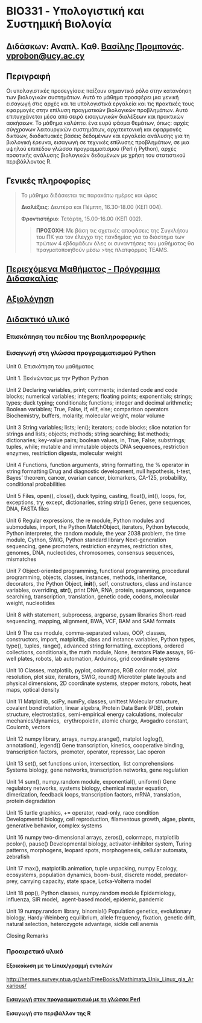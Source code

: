 # BIO331 - Υπολογιστική και Συστημική Βιολογία

## Διδάσκων: Αναπλ. Καθ. [Βασίλης Προμπονάς](https://www.ucy.ac.cy/dir/el/component/comprofiler/userprofile/vprobon). [vprobon@ucy.ac.cy](mailto:vprobon@ucy.ac.cy)

##  Περιγραφή 
Οι υπολογιστικές προσεγγίσεις παίζουν σημαντικό ρόλο
στην κατανόηση των βιολογικών συστημάτων. Αυτό το
μάθημα προσφέρει μια γενική εισαγωγή στις αρχές και τα
υπολογιστικά εργαλεία και τις πρακτικές τους εφαρμογές
στην επίλυση πραγματικών βιολογικών προβλημάτων.
Αυτό επιτυγχάνεται μέσα από σειρά εισαγωγικών
διαλέξεων και πρακτικών ασκήσεων. Το μάθημα καλύπτει
ένα ευρύ φάσμα θεμάτων, όπως: αρχές σύγχρονων
λειτουργικών συστημάτων, αρχιτεκτονική και εφαρμογές
δικτύων, διαδικτυακές βάσεις δεδομένων και εργαλεία
ανάλυσης για τη βιολογική έρευνα, εισαγωγή σε τεχνικές
επίλυσης προβλημάτων, σε μια υψηλού επιπέδου γλώσσα
προγραμματισμού (Perl ή Python), αρχές ποσοτικής
ανάλυσης βιολογικών δεδομένων με χρήση του
στατιστικού περιβάλλοντος R.

## Γενικές πληροφορίες
>Το μάθημα διδάσκεται τις παρακάτω ημέρες και ώρες
>
>**Διαλέξεις**: Δευτέρα και Πέμπτη, 16.30-18.00 (ΚΕΠ 004).
>
>**Φροντιστήριο**: Τετάρτη, 15.00-16.00 (ΚΕΠ 002).
>
>>**ΠΡΟΣΟΧΗ**: 
>Με βάση τις σχετικές αποφάσεις της Συγκλήτου του ΠΚ για τον έλεγχο της πανδημίας για το διάστημα των πρώτων 4 εβδομάδων όλες οι συναντήσεις του μαθήματος θα πραγματοποιηθούν μέσω >της πλατφόρμας TEAMS.

## [Περιεχόμενα Μαθήματος - Πρόγραμμα Διδασκαλίας](content.md)
## [Αξιολόγηση](assessment.md)
## [Διδακτικό υλικό](material.md)

### Επισκόπηση του πεδίου της Βιοπληροφορικής
### Εισαγωγή στη γλώσσα προγραμματισμού Python
Unit 0. Επισκόπηση του μαθήματος


Unit 1. Ξεκiνώντας με την Python
Python

Unit 2
Declaring variables, print; comments; indented code and code blocks; numerical variables; integers; floating points; exponentials; strings; types; duck typing; conditionals; functions; integer and decimal arithmetic; Boolean variables; True, False, if, elif, else; comparison operators 
Biochemistry, buffers, molarity, molecular weight, molar volume

Unit 3
String variables; lists; len(); iterators; code blocks; slice notation for strings and lists; objects; methods; string searching; list methods; dictionaries; key-value pairs; boolean values, in, True, False; substrings; tuples, while; mutable and immutable objects 
DNA sequences, restriction enzymes, restriction digests, molecular weight

Unit 4
Functions, function arguments, string formatting, the % operator in string formatting 
Drug and diagnostic development, null hypothesis, t-test, Bayes’ theorem, cancer, ovarian cancer, biomarkers, CA-125, probability, conditional probabilities

Unit 5
Files, open(), close(), duck typing, casting, float(), int(), loops, for, exceptions, try, except, dictionaries, string strip()
Genes, gene sequences, DNA, FASTA files

Unit 6
Regular expressions, the re module, Python modules and submodules, import, the Python MatchObject, iterators, Python bytecode, Python interpreter, the random module, the year 2038 problem, the time module, Cython, SWIG, Python standard library 
Next-generation sequencing, gene promoters, restriction enzymes, restriction sites, genomes, DNA, nucleotides, chromosomes, consensus sequences, mismatches

Unit 7
Object-oriented programming, functional programming, procedural programming, objects, classes, instances, methods, inheritance, decorators, the Python Object, __init__(), self, constructors, class and instance variables, overriding, __str__(), print 
DNA, RNA, protein, sequences, sequence searching, transcription, translation, genetic code, codons, molecular weight, nucleotides

Unit 8
with statement, subprocess, argparse, pysam libraries
Short-read sequencing, mapping, alignment, BWA, VCF, BAM and SAM formats

Unit 9
The csv module, comma-separated values, OOP, classes, constructors, import, matplotlib, class and instance variables, Python types, type(), tuples, range(), advanced string formatting, exceptions, ordered collections, conditionals, the math module, None, iterators 
Plate assays, 96-well plates, robots, lab automation, Arduinos, grid coordinate systems

Unit 10
Classes, matplotlib, pyplot, colormaps, RGB color model, plot resolution, plot size, iterators, SWIG, round()
Microtiter plate layouts and physical dimensions, 2D coordinate systems, stepper motors, robots, heat maps, optical density

Unit 11
Matplotlib, sciPy, numPy, classes, unittest
Molecular structure, covalent bond rotation, linear algebra, Protein Data Bank (PDB), protein structure, electrostatics, semi-empirical energy calculations, molecular mechanics/dynamics,  erythropoietin, atomic charge, Avogadro constant, Coulomb, vectors

Unit 12
numpy library, arrays, numpy.arange(), matplot loglog(), annotation(), legend()
Gene transcription, kinetics, cooperative binding, transcription factors,  promoter, operator, repressor, Lac operon

Unit 13
set(), set functions union, intersection,  list comprehensions 
Systems biology, gene networks, transcription networks, gene regulation

Unit 14
sum(), numpy.random module, exponential(), uniform()
Gene regulatory networks, systems biology, chemical master equation, dimerization, feedback loops, transcription factors, mRNA, translation, protein degradation

Unit 15
turtle graphics, += operator, read-only, race condition
Developmental biology, cell reproduction, filamentous growth, algae, plants, generative behavior, complex systems


Unit 16
numpy two-dimensional arrays, zeros(), colormaps, matplotlib  pcolor(), pause()
Developmental biology, activator-inhibitor system, Turing patterns, morphogens, leopard spots, morphogenesis, cellular automata, zebrafish

Unit 17
max(), matplotlib.animation, tuple unpacking, numpy
Ecology, ecosystems, population dynamics, boom-bust, discrete model, predator-prey, carrying capacity, state space, Lotka-Volterra model

Unit 18
pop(), Python classes, numpy.random module
Epidemiology, influenza, SIR model,  agent-based model, epidemic, pandemic


Unit 19
numpy.random library, binomial()
Population genetics, evolutionary biology, Hardy-Weinberg equilibrium, allele frequency, fixation, genetic drift, natural selection, heterozygote advantage, sickle cell anemia

Closing Remarks
### Προαιρετικό υλικό
#### Εξοικοίωση με το Linux/γραμμή εντολών
http://hermes.survey.ntua.gr/web/FreeBooks/Mathimata_Unix_Linux_gia_Arxarious/
#### [Εισαγωγή στον προγραμματισμό με τη γλώσσα Perl](https://github.com/vprobon/BIO331/blob/master/perl.md)
#### Εισαγωγή στο περιβάλλον της R
